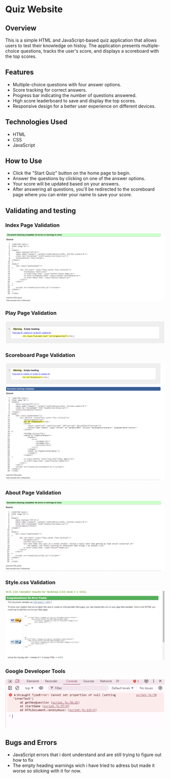 # Quiz Website

## Overview

This is a simple HTML and JavaScript-based quiz application that allows users to test their knowledge on histoy. The application presents multiple-choice questions, tracks the user's score, and displays a scoreboard with the top scores.

## Features

- Multiple-choice questions with four answer options.
- Score tracking for correct answers.
- Progress bar indicating the number of questions answered.
- High score leaderboard to save and display the top scores.
- Responsive design for a better user experience on different devices.

## Technologies Used

- HTML
- CSS
- JavaScript

## How to Use

- Click the "Start Quiz" button on the home page to begin.
- Answer the questions by clicking on one of the answer options.
- Your score will be updated based on your answers.
- After answering all questions, you'll be redirected to the scoreboard page where you can enter your name to save your score.

## Validating and testing

### Index Page Validation
<img src="images/index.html.png" alt="Index HTML validation">

### Play Page Validation
<img src="images/play.html.png" alt="Play HTML validation">

### Scoreboard Page Validation
<img src="images/Scoreboard.html.png" alt="Scoreboard HTML validation">

### About Page Validation
<img src="images/About.html.png" alt="About HTML validation">

### Style.css Validation
<img src="images/Style.css.png" alt="Style CSS validation">

### Google Developer Tools
<img src="images/google developer tools.png" alt="Google Developer Tools">

## Bugs and Errors
- JavaScript errors that i dont understand and are still trying to figure out how to fix
- The empty heading warnings wich i have tried to adress but made it worse so sticking with it for now. 